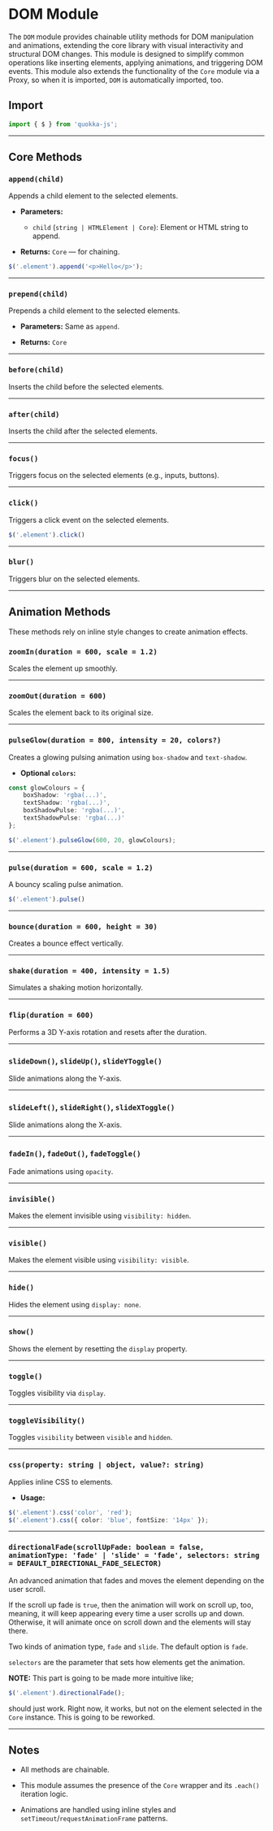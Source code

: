 # DOM Module

The `DOM` module provides chainable utility methods for DOM manipulation and animations, extending the core library with visual interactivity and structural DOM changes. This module is designed to simplify common operations like inserting elements, applying animations, and triggering DOM events. This module also extends the functionality of the `Core` module via a Proxy, so when it is imported, `DOM` is automatically imported, too.

## Import

```ts
import { $ } from 'quokka-js';
```

---

## Core Methods

### `append(child)`

Appends a child element to the selected elements.

- **Parameters:**

    - `child` (`string | HTMLElement | Core`): Element or HTML string to append.

- **Returns:** `Core` — for chaining.


```ts
$('.element').append('<p>Hello</p>');
```

---

### `prepend(child)`

Prepends a child element to the selected elements.

- **Parameters:** Same as `append`.

- **Returns:** `Core`


---

### `before(child)`

Inserts the child before the selected elements.

---

### `after(child)`

Inserts the child after the selected elements.

---

### `focus()`

Triggers focus on the selected elements (e.g., inputs, buttons).

---

### `click()`

Triggers a click event on the selected elements.

```ts
$('.element').click()
```

---

### `blur()`

Triggers blur on the selected elements.

---

## Animation Methods

These methods rely on inline style changes to create animation effects.

### `zoomIn(duration = 600, scale = 1.2)`

Scales the element up smoothly.

---

### `zoomOut(duration = 600)`

Scales the element back to its original size.

---

### `pulseGlow(duration = 800, intensity = 20, colors?)`

Creates a glowing pulsing animation using `box-shadow` and `text-shadow`.

- **Optional `colors`:**


```ts
const glowColours = {
	boxShadow: 'rgba(...)',
	textShadow: 'rgba(...)',
	boxShadowPulse: 'rgba(...)',
	textShadowPulse: 'rgba(...)'
};

$('.element').pulseGlow(600, 20, glowColours);
```

---

### `pulse(duration = 600, scale = 1.2)`

A bouncy scaling pulse animation.

```ts
$('.element').pulse()
```

---

### `bounce(duration = 600, height = 30)`

Creates a bounce effect vertically.

---

### `shake(duration = 400, intensity = 1.5)`

Simulates a shaking motion horizontally.

---

### `flip(duration = 600)`

Performs a 3D Y-axis rotation and resets after the duration.

---

### `slideDown()`, `slideUp()`, `slideYToggle()`

Slide animations along the Y-axis.

---

### `slideLeft()`, `slideRight()`, `slideXToggle()`

Slide animations along the X-axis.

---

### `fadeIn()`, `fadeOut()`, `fadeToggle()`

Fade animations using `opacity`.

---

### `invisible()`

Makes the element invisible using `visibility: hidden`.

---

### `visible()`

Makes the element visible using `visibility: visible`.

---

### `hide()`

Hides the element using `display: none`.

---

### `show()`

Shows the element by resetting the `display` property.

---

### `toggle()`

Toggles visibility via `display`.

---

### `toggleVisibility()`

Toggles `visibility` between `visible` and `hidden`.

---

### `css(property: string | object, value?: string)`

Applies inline CSS to elements.

- **Usage:**



```ts
$('.element').css('color', 'red');
$('.element').css({ color: 'blue', fontSize: '14px' });
```

---

### `directionalFade(scrollUpFade: boolean = false, animationType: 'fade' | 'slide' = 'fade', selectors: string = DEFAULT_DIRECTIONAL_FADE_SELECTOR)`

An advanced animation that fades and moves the element depending on the user scroll.

If the scroll up fade is `true`, then the animation will work on scroll up, too, meaning, it will keep appearing every time a user scrolls up and down. Otherwise, it will animate once on scroll down and the elements will stay there.

Two kinds of animation type, `fade` and  `slide`. The default option is `fade`.

`selectors` are the parameter that sets how elements get the animation.

**NOTE:** This part is going to be made more intuitive like;

```ts
$('.element').directionalFade();
```

should just work. Right now, it works, but not on the element selected in the `Core` instance. This is going to be reworked.

---

## Notes

- All methods are chainable.

- This module assumes the presence of the `Core` wrapper and its `.each()` iteration logic.

- Animations are handled using inline styles and `setTimeout`/`requestAnimationFrame` patterns.
